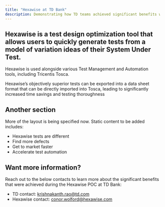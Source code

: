 ```yaml
---
title: "Hexawise at TD Bank"
description: Demonstrating how TD teams achieved significant benefits with Hexawise in test planning, execution, and automation.
---
```


## Hexawise is a test design optimization tool that allows users to quickly generate tests from a model of variation ideas of their System Under Test.

Hexawise is used alongside various Test Management and Automation tools, including Tricentis Tosca.

Hexawise’s objectively superior tests can be exported into a data sheet format that can be directly imported into Tosca, leading to significantly increased time savings and testing thoroughness

## Another section

More of the layout is being specified now. Static content to be added includes:

- Hexawise tests are different
- Find more defects
- Get to market faster
- Accelerate test automation

## Want more information?

Reach out to the below contacts to learn more about the significant benefits that were achieved during the Hexawise POC at TD Bank:
- TD contact: krishnakanth.rao@td.com
- Hexawise contact: conor.wolford@hexawise.com
